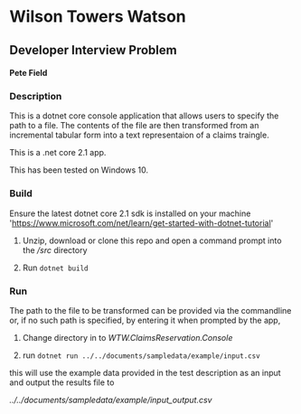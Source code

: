 # Wilson Towers Watson

## Developer Interview Problem  

#### Pete Field

### Description
This is a dotnet core console application that allows users to specify the path to a file. The contents of the file are then transformed from an incremental tabular form into a text representaion of a claims traingle.

This is a .net core 2.1 app.

This has been tested on Windows 10.

### Build

Ensure the latest dotnet core 2.1 sdk is installed on your machine 'https://www.microsoft.com/net/learn/get-started-with-dotnet-tutorial'

1) Unzip, download or clone this repo and open a command prompt into the */src* directory

2) Run `dotnet build`

### Run

The path to the file to be transformed can be provided via the commandline or, if no such path is specified, by entering it when prompted by the app,

1) Change directory in to *WTW.ClaimsReservation.Console*

2) run `dotnet run ../../documents/sampledata/example/input.csv`

  this will use the example data provided in the test description as an input and output the results file to 
  
  *../../documents/sampledata/example/input_output.csv*
